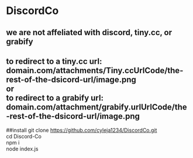 # DiscordCo
we are not affeliated with discord, tiny.cc, or grabify
---
to redirect to a tiny.cc url:<br>
domain.com/attachments/Tiny.ccUrlCode/the-rest-of-the-dsicord-url/image.png<br>
or<br>
to redirect to a grabify url:<br>
domain.com/attachment/grabify.urlUrlCode/the-rest-of-the-dsicord-url/image.png<br>
---
##install
git clone https://github.com/cyleja1234/DiscordCo.git<br>
cd Discord-Co<br>
npm i<br>
node index.js<br>
